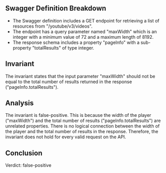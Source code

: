 ## Swagger Definition Breakdown
- The Swagger definition includes a GET endpoint for retrieving a list of resources from "/youtube/v3/videos".
- The endpoint has a query parameter named "maxWidth" which is an integer with a minimum value of 72 and a maximum length of 8192.
- The response schema includes a property "pageInfo" with a sub-property "totalResults" of type integer.

## Invariant
The invariant states that the input parameter "maxWidth" should not be equal to the total number of results returned in the response ("pageInfo.totalResults").

## Analysis
The invariant is false-positive. This is because the width of the player ("maxWidth") and the total number of results ("pageInfo.totalResults") are unrelated properties. There is no logical connection between the width of the player and the total number of results in the response. Therefore, the invariant does not hold for every valid request on the API.

## Conclusion
Verdict: false-positive
